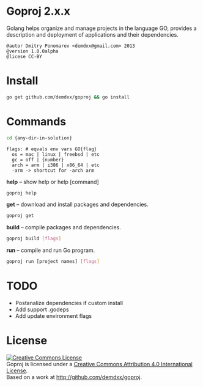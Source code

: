 Goproj 2.x.x
============

Golang helps organize and manage projects in the language GO, provides a description and deployment of applications and their dependencies.

    @autor Dmitry Ponomarev <demdxx@gmail.com> 2013
    @version 1.0.0alpha
    @licese CC-BY

Install
=======

```sh
go get github.com/demdxx/goproj && go install
```

Commands
========

```sh
cd {any-dir-in-solution}
```

    flags: # eqvals env vars GO{flag}
      os = mac | linux | freebsd | etc
      gc = off | {number}
      arch = arm | i386 | x86_64 | etc
      -arm -> shortcut for -arch arm

**help** – show help or help [command]

```sh
goproj help
```

**get** – download and install packages and dependencies.

```sh
goproj get
```

**build** – compile packages and dependencies.

```sh
goproj build [flags]
```

**run** – compile and run Go program.

```sh
goproj run [project names] [flags]
```

TODO
====

 * Postanalize dependencies if custom install
 * Add support .godeps
 * Add update environment flags

License
=======

<a rel="license" href="http://creativecommons.org/licenses/by/4.0/"><img alt="Creative Commons License" style="border-width:0" src="http://i.creativecommons.org/l/by/4.0/88x31.png" /></a><br /><span xmlns:dct="http://purl.org/dc/terms/" property="dct:title">Goproj</span> is licensed under a <a rel="license" href="http://creativecommons.org/licenses/by/4.0/">Creative Commons Attribution 4.0 International License</a>.<br />Based on a work at <a xmlns:dct="http://purl.org/dc/terms/" href="http://github.com/demdxx/goproj" rel="dct:source">http://github.com/demdxx/goproj</a>.
